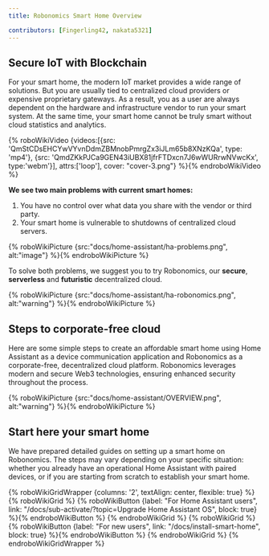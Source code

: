 ```yaml
---
title: Robonomics Smart Home Overview

contributors: [Fingerling42, nakata5321]
---
```


## Secure IoT with Blockchain

For your smart home, the modern IoT market provides a wide range of solutions. But you are usually tied to centralized cloud providers or expensive proprietary gateways. As a result, you as a user are always dependent on the hardware and infrastructure vendor to run your smart system. At the same time, your smart home cannot be truly smart without cloud statistics and analytics.

{% roboWikiVideo {videos:[{src: 'QmStCDsEHCYwVYvnDdmZBMnobPmrgZx3iJLm65b8XNzKQa', type: 'mp4'}, {src: 'QmdZKkPJCa9GEN43iUBX81jfrFTDxcn7J6wWURrwNVwcKx', type:'webm'}], attrs:['loop'], cover: "cover-3.png"} %}{% endroboWikiVideo %}

**We see two main problems with current smart homes:**

1. You have no control over what data you share with the vendor or third party.
2. Your smart home is vulnerable to shutdowns of centralized cloud servers.

{% roboWikiPicture {src:"docs/home-assistant/ha-problems.png", alt:"image"} %}{% endroboWikiPicture %}

To solve both problems, we suggest you to try Robonomics, our **secure**, **serverless** and **futuristic** decentralized cloud.

{% roboWikiPicture {src:"docs/home-assistant/ha-robonomics.png", alt:"warning"} %}{% endroboWikiPicture %}

## Steps to corporate-free cloud

Here are some simple steps to create an affordable smart home using Home Assistant as a device communication application and Robonomics as a corporate-free, decentralized cloud platform. Robonomics leverages modern and secure Web3 technologies, ensuring enhanced security throughout the process.

{% roboWikiPicture {src:"docs/home-assistant/OVERVIEW.png", alt:"warning"} %}{% endroboWikiPicture %}

## Start here your smart home

We have prepared detailed guides on setting up a smart home on Robonomics. The steps may vary depending on your specific situation: whether you already have an operational Home Assistant with paired devices, or if you are starting from scratch to establish your smart home.

{% roboWikiGridWrapper {columns: '2', textAlign: center, flexible: true} %}
	{% roboWikiGrid %} 	{% roboWikiButton {label: "For Home Assistant users", link: "/docs/sub-activate/?topic=Upgrade Home Assistant OS", block: true} %}{% endroboWikiButton %} {% endroboWikiGrid %}
	{% roboWikiGrid %} 	{% roboWikiButton {label: "For new users", link: "/docs/install-smart-home", block: true} %}{% endroboWikiButton %} {% endroboWikiGrid %}
{% endroboWikiGridWrapper %}
